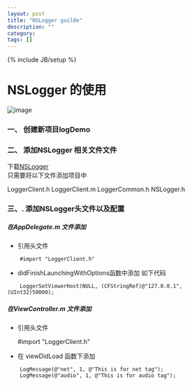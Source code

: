 ```yaml
---
layout: post
title: "NSLogger guilde"
description: ""
category: 
tags: []
---
```

{% include JB/setup %}


NSLogger 的使用
===
![image](https://github.com/liaolj/liaolj.github.io/tree/master/image/nslogger/logDemoRelease_2.gif)
### 一、 创建新项目logDemo

### 二、 添加NSLogger 相关文件文件

下载[NSLogger](https://github.com/fpillet/NSLogger/tree/master/Client%20Logger/iOS)    
只需要将以下文件添加项目中

LoggerClient.h LoggerClient.m LoggerCommon.h NSLogger.h

### 三、. 添加NSLogger头文件以及配置
##### 在AppDelegate.m 文件添加
* 引用头文件

```
    #import "LoggerClient.h"
```

* didFinishLaunchingWithOptions函数中添加 如下代码

```
    LoggerSetViewerHost(NULL, (CFStringRef)@"127.0.0.1", (UInt32)50000);
```

##### 在ViewController.m 文件添加
* 引用头文件

    #import "LoggerClient.h"
    
* 在 viewDidLoad 函数下添加

``` 
    LogMessage(@"net", 1, @"This is for net tag");
    LogMessage(@"audio", 1, @"This is for audio tag");
```

